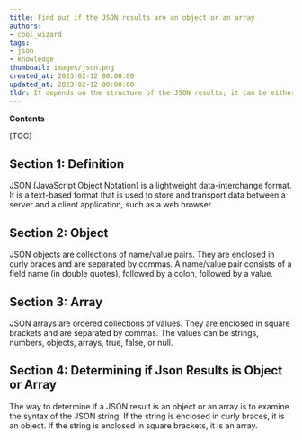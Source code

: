 ```yaml
---
title: Find out if the JSON results are an object or an array
authors:
- cool_wizard
tags:
- json
- knowledge
thumbnail: images/json.png
created_at: 2023-02-12 00:00:00
updated_at: 2023-02-12 00:00:00
tldr: It depends on the structure of the JSON results; it can be either an object or an array.
---
```


**Contents**

[TOC]

## Section 1: Definition

JSON (JavaScript Object Notation) is a lightweight data-interchange format. It is a text-based format that is used to store and transport data between a server and a client application, such as a web browser.

## Section 2: Object

JSON objects are collections of name/value pairs. They are enclosed in curly braces and are separated by commas. A name/value pair consists of a field name (in double quotes), followed by a colon, followed by a value.

## Section 3: Array

JSON arrays are ordered collections of values. They are enclosed in square brackets and are separated by commas. The values can be strings, numbers, objects, arrays, true, false, or null.

## Section 4: Determining if Json Results is Object or Array

The way to determine if a JSON result is an object or an array is to examine the syntax of the JSON string. If the string is enclosed in curly braces, it is an object. If the string is enclosed in square brackets, it is an array.
